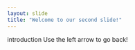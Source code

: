 ```yaml
---
layout: slide
title: "Welcome to our second slide!"
---
```

introduction
Use the left arrow to go back!
